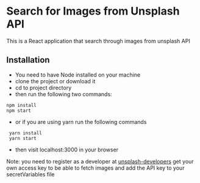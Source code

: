 # Search for Images from Unsplash API

This is a React application that search through images from unsplash API

## Installation
 - You need to have Node installed on your machine
 - clone the project or download it
 - cd to project directory
 - then run the following two commands: 
 ```
 npm install
 npm start
 ```
 - or if you are using yarn run the following commands
 ```
  yarn install
  yarn start
  ```
  - then visit localhost:3000 in your browser

Note: you need to register as a developer at [unsplash-developers](https://unsplash.com/developers) get your own access key to be able to fetch images and add the API key to your secretVariables file 
